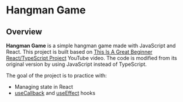 # Hangman Game
## Overview
**Hangman Game** is a simple hangman game made with JavaScript and React. This project is built based on [This Is A Great Beginner React/TypeScript Project](https://www.youtube.com/watch?v=-ONUyenGnWw&t=1s&ab_channel=WebDevSimplified) YouTube video. The code is modified from its original version by using JavaScript instead of TypeScript.

The goal of the project is to practice with:

* Managing state in React
* [useCallback](https://reactjs.org/docs/hooks-reference.html#usecallback) and [useEffect](https://reactjs.org/docs/hooks-reference.html#useeffect) hooks
